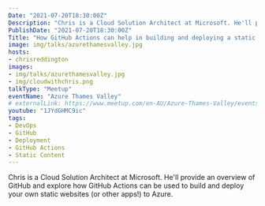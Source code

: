 ```yaml
---
Date: "2021-07-20T18:30:00Z"
Description: "Chris is a Cloud Solution Architect at Microsoft. He'll provide an overview of GitHub and explore how GitHub Actions can be used to build and deploy your own static websites (or other apps!) to Azure."
PublishDate: "2021-07-20T18:30:00Z"
Title: "How GitHub Actions can help in building and deploying a static website and more"
image: img/talks/azurethamesvalley.jpg
hosts:
- chrisreddington
images:
- img/talks/azurethamesvalley.jpg
- img/cloudwithchris.png
talkType: "Meetup"
eventName: "Azure Thames Valley"
# externalLink: https://www.meetup.com/en-AU/Azure-Thames-Valley/events/277008305/
youtube: "1JYdGHMC9ic"
tags:
- DevOps
- GitHub
- Deployment
- GitHub Actions
- Static Content
---
```

Chris is a Cloud Solution Architect at Microsoft. He'll provide an overview of GitHub and explore how GitHub Actions can be used to build and deploy your own static websites (or other apps!) to Azure.
